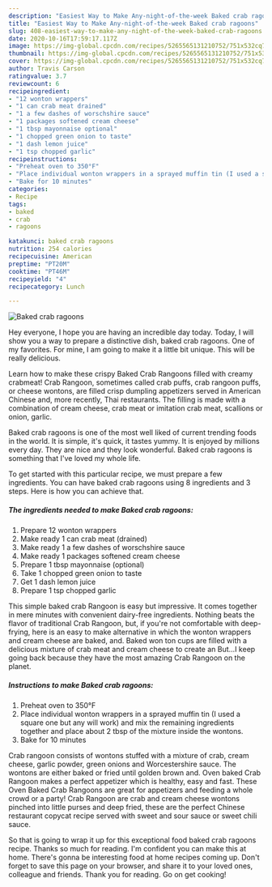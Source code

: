 ```yaml
---
description: "Easiest Way to Make Any-night-of-the-week Baked crab ragoons"
title: "Easiest Way to Make Any-night-of-the-week Baked crab ragoons"
slug: 408-easiest-way-to-make-any-night-of-the-week-baked-crab-ragoons
date: 2020-10-16T17:59:17.117Z
image: https://img-global.cpcdn.com/recipes/5265565131210752/751x532cq70/baked-crab-ragoons-recipe-main-photo.jpg
thumbnail: https://img-global.cpcdn.com/recipes/5265565131210752/751x532cq70/baked-crab-ragoons-recipe-main-photo.jpg
cover: https://img-global.cpcdn.com/recipes/5265565131210752/751x532cq70/baked-crab-ragoons-recipe-main-photo.jpg
author: Travis Carson
ratingvalue: 3.7
reviewcount: 6
recipeingredient:
- "12 wonton wrappers"
- "1 can crab meat drained"
- "1 a few dashes of worschshire sauce"
- "1 packages softened cream cheese"
- "1 tbsp mayonnaise optional"
- "1 chopped green onion to taste"
- "1 dash lemon juice"
- "1 tsp chopped garlic"
recipeinstructions:
- "Preheat oven to 350°F"
- "Place individual wonton wrappers in a sprayed muffin tin (I used a square one but any will work) and mix the remaining ingredients together and place about 2 tbsp of the mixture inside the wontons."
- "Bake for 10 minutes"
categories:
- Recipe
tags:
- baked
- crab
- ragoons

katakunci: baked crab ragoons 
nutrition: 254 calories
recipecuisine: American
preptime: "PT20M"
cooktime: "PT46M"
recipeyield: "4"
recipecategory: Lunch

---
```



![Baked crab ragoons](https://img-global.cpcdn.com/recipes/5265565131210752/751x532cq70/baked-crab-ragoons-recipe-main-photo.jpg)

Hey everyone, I hope you are having an incredible day today. Today, I will show you a way to prepare a distinctive dish, baked crab ragoons. One of my favorites. For mine, I am going to make it a little bit unique. This will be really delicious.

Learn how to make these crispy Baked Crab Rangoons filled with creamy crabmeat! Crab Rangoon, sometimes called crab puffs, crab rangoon puffs, or cheese wontons, are filled crisp dumpling appetizers served in American Chinese and, more recently, Thai restaurants. The filling is made with a combination of cream cheese, crab meat or imitation crab meat, scallions or onion, garlic.

Baked crab ragoons is one of the most well liked of current trending foods in the world. It is simple, it's quick, it tastes yummy. It is enjoyed by millions every day. They are nice and they look wonderful. Baked crab ragoons is something that I've loved my whole life.


To get started with this particular recipe, we must prepare a few ingredients. You can have baked crab ragoons using 8 ingredients and 3 steps. Here is how you can achieve that.

<!--inarticleads1-->

##### The ingredients needed to make Baked crab ragoons:

1. Prepare 12 wonton wrappers
1. Make ready 1 can crab meat (drained)
1. Make ready 1 a few dashes of worschshire sauce
1. Make ready 1 packages softened cream cheese
1. Prepare 1 tbsp mayonnaise (optional)
1. Take 1 chopped green onion to taste
1. Get 1 dash lemon juice
1. Prepare 1 tsp chopped garlic


This simple baked crab Rangoon is easy but impressive. It comes together in mere minutes with convenient dairy-free ingredients. Nothing beats the flavor of traditional Crab Rangoon, but, if you&#39;re not comfortable with deep-frying, here is an easy to make alternative in which the wonton wrappers and cream cheese are baked, and. Baked won ton cups are filled with a delicious mixture of crab meat and cream cheese to create an But…I keep going back because they have the most amazing Crab Rangoon on the planet. 

<!--inarticleads2-->

##### Instructions to make Baked crab ragoons:

1. Preheat oven to 350°F
1. Place individual wonton wrappers in a sprayed muffin tin (I used a square one but any will work) and mix the remaining ingredients together and place about 2 tbsp of the mixture inside the wontons.
1. Bake for 10 minutes


Crab rangoon consists of wontons stuffed with a mixture of crab, cream cheese, garlic powder, green onions and Worcestershire sauce. The wontons are either baked or fried until golden brown and. Oven baked Crab Rangoon makes a perfect appetizer which is healthy, easy and fast. These Oven Baked Crab Rangoons are great for appetizers and feeding a whole crowd or a party! Crab Rangoon are crab and cream cheese wontons pinched into little purses and deep fried, these are the perfect Chinese restaurant copycat recipe served with sweet and sour sauce or sweet chili sauce. 

So that is going to wrap it up for this exceptional food baked crab ragoons recipe. Thanks so much for reading. I'm confident you can make this at home. There's gonna be interesting food at home recipes coming up. Don't forget to save this page on your browser, and share it to your loved ones, colleague and friends. Thank you for reading. Go on get cooking!
